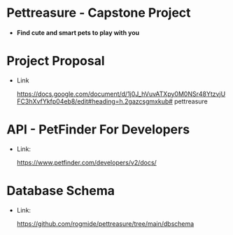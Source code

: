 # Pettreasure - Capstone Project
	
- #### Find cute and smart pets to play with you

# Project Proposal

- Link
	
	https://docs.google.com/document/d/1j0J_hVuvATXpy0M0NSr48YtzvjUFC3hXvfYkfp04eb8/edit#heading=h.2gazcsgmxkub# pettreasure

# API - PetFinder For Developers

- Link: 
	
	https://www.petfinder.com/developers/v2/docs/


# Database Schema

- Link: 

	https://github.com/rogmide/pettreasure/tree/main/dbschema